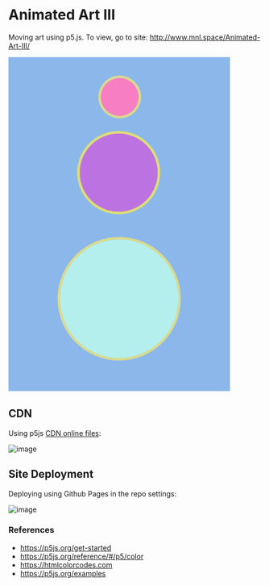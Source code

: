 # Animated Art III
Moving art using p5.js. To view, go to site: http://www.mnl.space/Animated-Art-III/

![Animated-Art-III](Animated-Art-III.gif)

## CDN
Using p5js [CDN online files](https://p5js.org/get-started/#hosted):

![image](https://user-images.githubusercontent.com/10030407/195968354-ad9c7c44-d317-4951-9581-e0097710d88c.png)

## Site Deployment
Deploying using Github Pages in the repo settings:

![image](https://user-images.githubusercontent.com/10030407/195968672-db687210-6a66-4303-a234-c802db32f46d.png)


### References
- https://p5js.org/get-started
- https://p5js.org/reference/#/p5/color
- https://htmlcolorcodes.com
- https://p5js.org/examples
